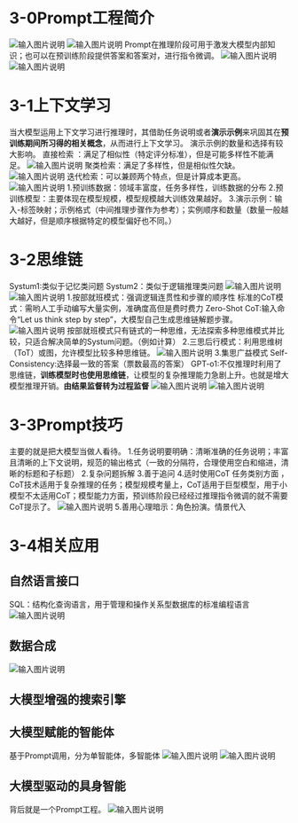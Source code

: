 # 3-0Prompt工程简介
![输入图片说明](/imgs/2025-10-13/s0NNFGeRcrnGffPc.png)
![输入图片说明](/imgs/2025-10-13/upasHxcox5yWrfsC.png)
Prompt在推理阶段可用于激发大模型内部知识；也可以在预训练阶段提供答案和答案对，进行指令微调。
![输入图片说明](/imgs/2025-10-13/Zo2RheDz9I6Ho0cL.png)
![输入图片说明](/imgs/2025-10-13/CR9y0vtVpgs5MkgO.png)
# 3-1上下文学习
当大模型运用上下文学习进行推理时，其借助任务说明或者**演示示例**来巩固其在**预训练期间所习得的相关概念**，从而进行上下文学习。
演示示例的数量和选择有较大影响。
直接检索 ：满足了相似性（特定评分标准），但是可能多样性不能满足。
![输入图片说明](/imgs/2025-10-13/FVSbKSQuFheF0qaV.png)
聚类检索：满足了多样性，但是相似性欠缺。
![输入图片说明](/imgs/2025-10-13/3t9vTfTroVf2hr9Q.png)
迭代检索：可以兼顾两个特点，但是计算成本更高。
![输入图片说明](/imgs/2025-10-13/lUh9WmK95VkBGVas.png)
1.预训练数据：领域丰富度，任务多样性，训练数据的分布
2.预训练模型：主要体现在模型规模，模型规模越大训练效果越好。
3.演示示例：输入-标签映射；示例格式（中间推理步骤作为参考）；实例顺序和数量（数量一般越大越好，但是顺序根据特定的模型偏好也不同。）
# 3-2思维链
Systum1:类似于记忆类问题
Systum2：类似于逻辑推理类问题
![输入图片说明](/imgs/2025-10-13/1KhmP3vqA3pTImO6.png)
![输入图片说明](/imgs/2025-10-13/wzJ8lCBAuAWTgcop.png)
1.按部就班模式：强调逻辑连贯性和步骤的顺序性
标准的CoT模式：需哟人工手动编写大量实例，准确度高但是费时费力
Zero-Shot CoT:输入命令“Let us think step by step”，大模型自己生成思维链解题步骤。
![输入图片说明](/imgs/2025-10-13/gAfUaQmhjH5qItxe.png)
按部就班模式只有链式的一种思维，无法探索多种思维模式并比较，只适合解决简单的Systum问题。（例如计算）
2.三思后行模式：利用思维树（ToT）或图，允许模型比较多种思维链。
![输入图片说明](/imgs/2025-10-13/lGf8Iw6nMzq5PLfN.png)
3.集思广益模式
Self-Consistency:选择最一致的答案（票数最高的答案）
GPT-o1:不仅推理时利用了思维链，**训练模型时也使用思维链**，让模型的复杂推理能力急剧上升。也就是增大模型推理开销。**由结果监督转为过程监督**
![输入图片说明](/imgs/2025-10-13/d1PL0vzUXaiMeOqL.png)
![输入图片说明](/imgs/2025-10-13/KuTNQ3561QrHR1OT.png)
# 3-3Prompt技巧
主要的就是把大模型当做人看待。
1.任务说明要明确：清晰准确的任务说明；丰富且清晰的上下文说明，规范的输出格式（一致的分隔符，合理使用空白和缩进，清晰的标题和子标题）
2.复杂问题拆解
3.善于追问
4.适时使用CoT
任务类别方面 ，CoT技术适用于复杂推理的任务；模型规模考量上，CoT适用于巨型模型，用于小模型不太适用CoT；模型能力方面，预训练阶段已经经过推理指令微调的就不需要CoT提示了。
![输入图片说明](/imgs/2025-10-13/6AOdfMXDY3JDejv7.png)
5.善用心理暗示：角色扮演。情景代入
# 3-4相关应用
## 自然语言接口
SQL：结构化查询语言，用于管理和操作关系型数据库的标准编程语言
![输入图片说明](/imgs/2025-10-13/ztEVVw1gyucqKGXH.png)
## 数据合成
![输入图片说明](/imgs/2025-10-13/zMHcpIzs8FnIEcMO.png)
## 大模型增强的搜索引擎
## 大模型赋能的智能体
基于Prompt调用，分为单智能体，多智能体 
![输入图片说明](/imgs/2025-10-13/1lGnWwgFaBrsXr9b.png)
![输入图片说明](/imgs/2025-10-14/emF9llpInsvSEP8J.png)
## 大模型驱动的具身智能 
背后就是一个Prompt工程。 
![输入图片说明](/imgs/2025-10-14/OgPTepCZPCMAQ5VT.png)
<!--stackedit_data:
eyJoaXN0b3J5IjpbLTE4OTkwMzc3OTddfQ==
-->